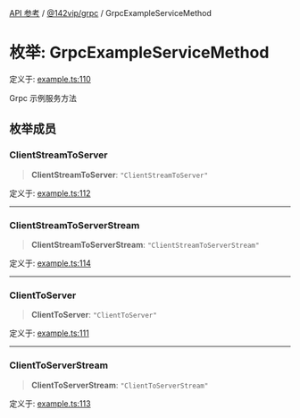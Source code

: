 [API 参考](../../../index.md) / [@142vip/grpc](../index.md) / GrpcExampleServiceMethod

# 枚举: GrpcExampleServiceMethod

定义于: [example.ts:110](https://github.com/142vip/core-x/blob/b6807ccf6c96718daee70c368eee9968a0b34d48/packages/grpc/src/example.ts#L110)

Grpc 示例服务方法

## 枚举成员

### ClientStreamToServer

> **ClientStreamToServer**: `"ClientStreamToServer"`

定义于: [example.ts:112](https://github.com/142vip/core-x/blob/b6807ccf6c96718daee70c368eee9968a0b34d48/packages/grpc/src/example.ts#L112)

***

### ClientStreamToServerStream

> **ClientStreamToServerStream**: `"ClientStreamToServerStream"`

定义于: [example.ts:114](https://github.com/142vip/core-x/blob/b6807ccf6c96718daee70c368eee9968a0b34d48/packages/grpc/src/example.ts#L114)

***

### ClientToServer

> **ClientToServer**: `"ClientToServer"`

定义于: [example.ts:111](https://github.com/142vip/core-x/blob/b6807ccf6c96718daee70c368eee9968a0b34d48/packages/grpc/src/example.ts#L111)

***

### ClientToServerStream

> **ClientToServerStream**: `"ClientToServerStream"`

定义于: [example.ts:113](https://github.com/142vip/core-x/blob/b6807ccf6c96718daee70c368eee9968a0b34d48/packages/grpc/src/example.ts#L113)
